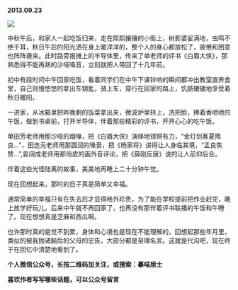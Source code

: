 
          
            
**2013.09.23**



![](//upload-images.jianshu.io/upload_images/51001-8d53c67f905c39a0.jpg)




中秋午后，和家人一起吃饭归来，走在熙熙攘攘的小街上，树影婆娑满地，虫鸣不绝于耳，秋日午后的阳光洒在身上暖洋洋的，整个人的身心都放松了，疲倦和困意也阵阵袭来。此时路旁报摊上的半导体里，传来了单老师的评书《白眉大侠》，那熟悉得不能再熟的沙哑嗓音，立刻就把人带回了十几年前。

初中有段时间中午回家吃饭，看着同学们在中午下课铃响的瞬间都冲出教室直奔食堂，自己则慢悠悠的拿出车钥匙，骑上车，穿行在回家的路上，饥肠辘辘地享受着秋日暖阳。

一进家，从冰箱里把昨晚剩的饭菜拿出来，微波炉里转上，洗把脸，捧着香喷喷的午饭，做到书桌前，打开半导体，伴着那些精彩的评书，开开心心的吃午饭。

单田芳老师用那沙哑的烟嗓，把《白眉大侠》演绎地铿锵有力，“金灯剑客夏隋良...”，田连元老师用那圆润的嗓音，把《杨家将》讲得让人身临其境，“孟良焦赞...”,袁阔成老师用那俏皮的画外音评论，把《薛刚反唐》说的让人前仰后合。

伴着这些光怪陆离的故事，美美地再睡上二十分钟午觉。

现在回想起来，那时的日子真是简单又幸福。

通常简单的幸福只有在失去后才显得格外珍贵，为了能在学校提前把作业赶完，晚上放学好玩儿，后来中午就不再回家了，也再没有那伴着评书联播的午饭和午睡了。现在想想真是芝麻和西瓜啊。

也许那时真的是觉不到累，身体和心境也是现在不能理解的，回想起那些年月里，类似的被我抛诸脑后的父母的忠告，大部分都是至理名言。这就是代沟吧，现在终于在回忆中清楚地看到了。


**个人微信公众号，长按二维码加关注，或搜索：摹喵居士**

**喜欢作者写写哪些话题，可以公众号留言**




          
        